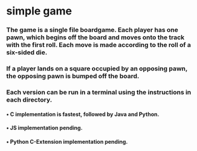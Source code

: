 # simple game 
### The game is a single file boardgame.  Each player has one pawn, which begins off the board and moves onto the track with the first roll.  Each move is made according to the roll of a six-sided die.  
### If a player lands on a square occupied by an opposing pawn, the opposing pawn is bumped off the board.
### Each version can be run in a terminal using the instructions in each directory. 

#### • C implementation is fastest, followed by Java and Python.  
#### • JS implementation pending.
#### • Python C-Extension implementation pending.
